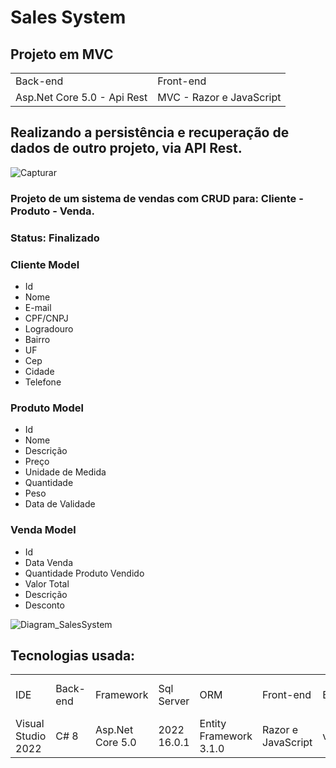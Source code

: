 <h1>Sales System</h1>
<h2>Projeto em MVC</h2>
<table>
  <tr>
    <td>Back-end</td>
    <td>Front-end</td>
  </tr>
  <tr>
    <td>Asp.Net Core 5.0 - Api Rest</td>
    <td>MVC - Razor e JavaScript</td>
  </tr>
</table>

<h2>Realizando a persistência e recuperação de dados de outro projeto, via API Rest.</h2>

![Capturar](https://github.com/AndreiCastro/SalesSystem/assets/25482574/e33c1389-da4e-41a8-9e61-b42f97eeed8a)

### Projeto de um sistema de vendas com CRUD para: Cliente - Produto - Venda. 

### Status: Finalizado

### Cliente Model
* Id
* Nome
* E-mail
* CPF/CNPJ
* Logradouro
* Bairro
* UF
* Cep
* Cidade
* Telefone

### Produto Model
* Id
* Nome
* Descrição
* Preço
* Unidade de Medida
* Quantidade
* Peso
* Data de Validade

### Venda Model
* Id
* Data Venda
* Quantidade Produto Vendido
* Valor Total
* Descrição
* Desconto
  
![Diagram_SalesSystem](https://github.com/AndreiCastro/SalesSystem/assets/25482574/48382f70-d4a0-4e83-ac13-a7ca9beb3b0a)


## Tecnologias usada:
<table>
  <tr>
    <td>IDE</td>    
    <td>Back-end</td>
    <td>Framework</td>
    <td>Sql Server</td>
    <td>ORM</td>
    <td>Front-end</td>
    <td>Bootstrap</td>
    <td>API</td>
    <td>Ferramenta para Requisições</td>
  </tr>
  <tr>
    <td>Visual Studio 2022</td>
    <td>C# 8</td>
    <td>Asp.Net Core 5.0</td>
    <td>2022 16.0.1</td>
    <td>Entity Framework 3.1.0</td>
    <td>Razor e JavaScript</td>
    <td>v4.3.1</td>
    <td>Rest</td>
    <td>PostMan 10.18.6</td>
  </tr>
</table>
 
